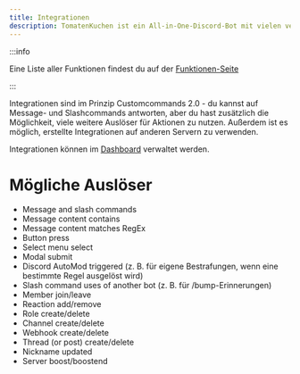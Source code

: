 ```yaml
---
title: Integrationen
description: TomatenKuchen ist ein All-in-One-Discord-Bot mit vielen verschiedenen Funktionen. Diese Seite erklärt die Verwendung von Integrationen, die nächste Version von Customcommands.
---
```


:::info

Eine Liste aller Funktionen findest du auf der [Funktionen-Seite](./category/action-functions)

:::

Integrationen sind im Prinzip Customcommands 2.0 - du kannst auf Message- und Slashcommands antworten, aber du hast zusätzlich die Möglichkeit, viele weitere Auslöser für Aktionen zu nutzen.
Außerdem ist es möglich, erstellte Integrationen auf anderen Servern zu verwenden.

Integrationen können im [Dashboard](https://tomatenkuchen.eu/dashboard/integrations) verwaltet werden.

# Mögliche Auslöser

- Message and slash commands
- Message content contains
- Message content matches RegEx
- Button press
- Select menu select
- Modal submit
- Discord AutoMod triggered (z. B. für eigene Bestrafungen, wenn eine bestimmte Regel ausgelöst wird)
- Slash command uses of another bot (z. B. für /bump-Erinnerungen)
- Member join/leave
- Reaction add/remove
- Role create/delete
- Channel create/delete
- Webhook create/delete
- Thread (or post) create/delete
- Nickname updated
- Server boost/boostend
